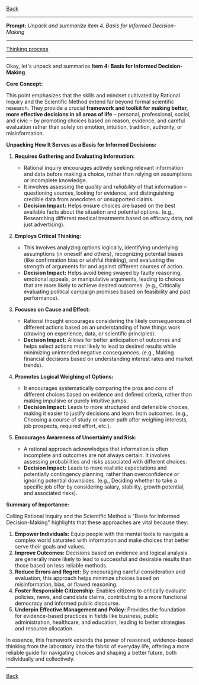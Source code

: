 [Back](../README.md)

---

**Prompt:** *Unpack and summarize item 4. Basis for Informed Decision-Making*

---

[Thinking process](thoughts.md)

---

Okay, let's unpack and summarize **Item 4: Basis for Informed Decision-Making**.

**Core Concept:**

This point emphasizes that the skills and mindset cultivated by Rational Inquiry and the Scientific Method extend far beyond formal scientific research. They provide a crucial **framework and toolkit for making better, more effective decisions in all areas of life** – personal, professional, social, and civic – by promoting choices based on reason, evidence, and careful evaluation rather than solely on emotion, intuition, tradition, authority, or misinformation.

**Unpacking How It Serves as a Basis for Informed Decisions:**

1.  **Requires Gathering and Evaluating Information:**
    *   Rational inquiry encourages actively seeking relevant information and data before making a choice, rather than relying on assumptions or incomplete knowledge.
    *   It involves assessing the *quality* and *reliability* of that information – questioning sources, looking for evidence, and distinguishing credible data from anecdotes or unsupported claims.
    *   **Decision Impact:** Helps ensure choices are based on the best available facts about the situation and potential options. (e.g., Researching different medical treatments based on efficacy data, not just advertising).

2.  **Employs Critical Thinking:**
    *   This involves analyzing options logically, identifying underlying assumptions (in oneself and others), recognizing potential biases (like confirmation bias or wishful thinking), and evaluating the strength of arguments for and against different courses of action.
    *   **Decision Impact:** Helps avoid being swayed by faulty reasoning, emotional appeals, or manipulative arguments, leading to choices that are more likely to achieve desired outcomes. (e.g., Critically evaluating political campaign promises based on feasibility and past performance).

3.  **Focuses on Cause and Effect:**
    *   Rational thought encourages considering the likely consequences of different actions based on an understanding of how things work (drawing on experience, data, or scientific principles).
    *   **Decision Impact:** Allows for better anticipation of outcomes and helps select actions most likely to lead to desired results while minimizing unintended negative consequences. (e.g., Making financial decisions based on understanding interest rates and market trends).

4.  **Promotes Logical Weighing of Options:**
    *   It encourages systematically comparing the pros and cons of different choices based on evidence and defined criteria, rather than making impulsive or purely intuitive jumps.
    *   **Decision Impact:** Leads to more structured and defensible choices, making it easier to justify decisions and learn from outcomes. (e.g., Choosing a course of study or career path after weighing interests, job prospects, required effort, etc.).

5.  **Encourages Awareness of Uncertainty and Risk:**
    *   A rational approach acknowledges that information is often incomplete and outcomes are not always certain. It involves assessing probabilities and risks associated with different choices.
    *   **Decision Impact:** Leads to more realistic expectations and potentially contingency planning, rather than overconfidence or ignoring potential downsides. (e.g., Deciding whether to take a specific job offer by considering salary, stability, growth potential, and associated risks).

**Summary of Importance:**

Calling Rational Inquiry and the Scientific Method a "Basis for Informed Decision-Making" highlights that these approaches are vital because they:

1.  **Empower Individuals:** Equip people with the mental tools to navigate a complex world saturated with information and make choices that better serve their goals and values.
2.  **Improve Outcomes:** Decisions based on evidence and logical analysis are generally more likely to lead to successful and desirable results than those based on less reliable methods.
3.  **Reduce Errors and Regret:** By encouraging careful consideration and evaluation, this approach helps minimize choices based on misinformation, bias, or flawed reasoning.
4.  **Foster Responsible Citizenship:** Enables citizens to critically evaluate policies, news, and candidate claims, contributing to a more functional democracy and informed public discourse.
5.  **Underpin Effective Management and Policy:** Provides the foundation for evidence-based practices in fields like business, public administration, healthcare, and education, leading to better strategies and resource allocation.

In essence, this framework extends the power of reasoned, evidence-based thinking from the laboratory into the fabric of everyday life, offering a more reliable guide for navigating choices and shaping a better future, both individually and collectively.

---

[Back](../README.md)
